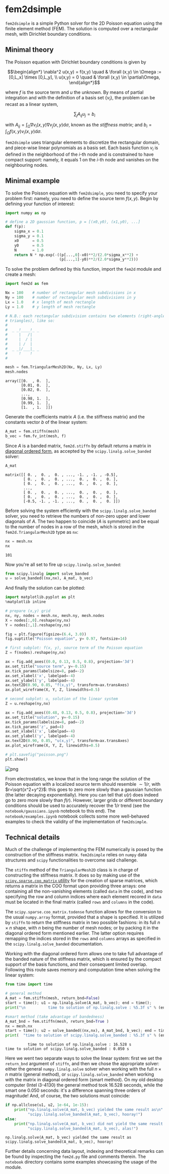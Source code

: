 fem2dsimple
=============

`fem2dsimple` is a simple Python solver for the 2D Poisson equation using the finite element method (FEM).  The solution is computed over a rectangular mesh, with Dirichlet boundary conditions.

Minimal theory
--------------
The Poisson equation with Dirichlet boundary conditions is given by

```math
\begin{align*}
\nabla^2 u(x,y) = f(x,y) \quad & \forall (x,y) \in \Omega := [0,L_x] \times [0,L_y], \\
u(x,y) = 0               \quad & \forall (x,y) \in \partial\Omega,
\end{align*}
```

where $f$ is the source term and $u$ the unknown.  By means of partial integration and with the definition of a basis set $\{v_i\}$, the problem can be recast as a linear system,

$$
\sum_j A_{ij} u_j = b_i
$$

with $A_{ij} = \int_\Omega \nabla v_i(x,y) \nabla v_j(x,y) \mathrm d\sigma$, known as the *stiffness matrix*; and $b_i = \int_\Omega f(x,y) v_i(x,y) \mathrm d\sigma$.

`fem2dsimple` uses triangular elements to discretize the rectangular domain, and piece-wise linear polynomials as a basis set.  Each basis function $v_i$ is defined in the neighborhood of the $i$-th node and is constrained to have compact support: namely, it equals 1 on the $i$-th node and vanishes on the neighbouring nodes.

Minimal example
---------------
To solve the Poisson equation with `fem2dsimple`, you need to specify your problem first: namely, you need to define the source term $f(x,y)$.  Begin by defining your function of interest:


```python
import numpy as np

# define a 2D gaussian function, p = [(x0,y0), (x1,y0), ...]
def f(p):
    sigma_x = 0.1
    sigma_y = 0.1
    x0      = 0.5
    y0      = 0.5
    N       = 1.0
    return N * np.exp(-((p[...,0]-x0)**2/(2.0*sigma_x**2) +
                        (p[...,1]-y0)**2/(2.0*sigma_y**2)))
```

To solve the problem defined by this function, import the `fem2d` module and create a mesh:


```python
import fem2d as fem

Nx = 100    # number of rectangular mesh subdivisions in x
Ny = 100    # number of rectangular mesh subdivisions in y
Lx = 1.0    # x length of mesh rectangle
Ly = 1.0    # y length of mesh rectangle

# N.B.: each rectangular subdivision contains two elements (right-angled
# triangles), like so:
#
#  _ _!____!_ _
#     |   /|
#     |  / |
#     | /  |
#  _ _|/___|_ _
#     !    !
#

mesh = fem.TriangularMesh2D(Nx, Ny, Lx, Ly)
mesh.nodes
```




    array([[0.  , 0.  ],
           [0.01, 0.  ],
           [0.02, 0.  ],
           ...,
           [0.98, 1.  ],
           [0.99, 1.  ],
           [1.  , 1.  ]])



Generate the coefficients matrix $A$ (i.e. the stiffness matrix) and the constants vector $b$ of the linear system:


```python
A_mat = fem.stiffn(mesh)
b_vec = fem.fv_int(mesh, f)
```

Since $A$ is a banded matrix, `fem2d.stiffn` by default returns a matrix in [diagonal ordered form](https://docs.scipy.org/doc/scipy/reference/generated/scipy.linalg.solve_banded.html), as accepted by the `scipy.linalg.solve_banded` solver:


```python
A_mat
```




    matrix([[ 0. ,  0. ,  0. , ..., -1. , -1. , -0.5],
            [ 0. ,  0. ,  0. , ...,  0. ,  0. ,  0. ],
            [ 0. ,  0. ,  0. , ...,  0. ,  0. ,  0. ],
            ...,
            [ 0. ,  0. ,  0. , ...,  0. ,  0. ,  0. ],
            [ 0. ,  0. ,  0. , ...,  0. ,  0. ,  0. ],
            [-0.5, -1. , -1. , ...,  0. ,  0. ,  0. ]])



Before solving the system efficiently with the `scipy.linalg.solve_banded` solver,  you need to retrieve the numbers of non-zero upper and lower diagonals of $A$.  The two happen to coincide ($A$ is symmetric) and be equal to the number of nodes in a row of the mesh, which is stored in the `fem2d.TriangularMesh2D` type as `nx`:


```python
nx = mesh.nx
nx
```




    101



Now you're all set to fire up `scipy.linalg.solve_banded`:


```python
from scipy.linalg import solve_banded
u = solve_banded((nx,nx), A_mat, b_vec)
```

And finally the solution can be plotted:


```python
import matplotlib.pyplot as plt
%matplotlib inline

# prepare (x,y) grid
nx, ny, nodes = mesh.nx, mesh.ny, mesh.nodes
X = nodes[:,0].reshape(ny,nx)
Y = nodes[:,1].reshape(ny,nx)

fig = plt.figure(figsize=(6.4, 3.0))
fig.suptitle("Poisson equation", y= 0.97, fontsize=14)

# first subplot: f(x, y), source term of the Poisson equation
Z = f(nodes).reshape(ny,nx)

ax = fig.add_axes((0.0, 0.13, 0.5, 0.8), projection='3d')
ax.set_title("source term", y=-0.15)
ax.tick_params(labelsize=8, pad=-2)
ax.set_xlabel('x', labelpad=-4)
ax.set_ylabel('y', labelpad=-4)
ax.text2D(0.90, 0.85, "f(x,y)", transform=ax.transAxes)
ax.plot_wireframe(X, Y, Z, linewidths=0.5)

# second subplot: u, solution of the linear system
Z = u.reshape(ny,nx)

ax = fig.add_axes((0.48, 0.13, 0.5, 0.8), projection='3d')
ax.set_title("solution", y=-0.15)
ax.tick_params(labelsize=8, pad=-2)
ax.tick_params('z', pad=4)
ax.set_xlabel('x', labelpad=-4)
ax.set_ylabel('y', labelpad=-4)
ax.text2D(0.90, 0.85, "u(x,y)", transform=ax.transAxes)
ax.plot_wireframe(X, Y, Z, linewidths=0.5)

# plt.savefig("poisson.png")
plt.show()
```


    
![png](output_13_0.png)
    


From electrostatics, we know that in the long range the solution of the Poisson equation with a localized source term should resemble $\sim 1/r$, with $r=\sqrt{x^2+y^2}$: this goes to zero more slowly than a gaussian function (the latter decaying exponentially).  Here you can tell that $u(r)$ does indeed go to zero more slowly than $f(r)$.  However, larger grids or different boundary conditions should be used to accurately recover the $1/r$ trend (see the `notebook/gaussians.ipynb` notebook to this end).  The `notebook/examples.ipynb` notebook collects some more well-behaved examples to check the validity of the implementation of `fem2dsimple`.

Technical details
-----------------

Much of the challenge of implementing the FEM numerically is posed by the construction of the stiffness matrix.  `fem2dsimple` relies on `numpy` data structures and `scipy` functionalities to overcome said challenge.

The `stiffn` method of the `TriangularMesh2D` class is in charge of constructing the stiffness matrix.  It does so by making use of the [`scipy.sparse.coo_matrix` utility]((https://docs.scipy.org/doc/scipy/reference/generated/scipy.sparse.coo_matrix.html)) for the creation of sparse matrices, which returns a matrix in the COO format upon providing three arrays: one containing all the non-vanishing elements (called `data` in the code), and two specifying the row and column indices where each element recored in `data` must be located in the final matrix (called `rows` and `columns` in the code).

The `scipy.sparse.coo_matrix.todense` function allows for the conversion to the usual `numpy.array` format, provided that a shape is specified.  It is utilized by `stiffn` to return the stiffness matrix in two possible fashions: in its full $n \times n$ shape, with $n$ being the number of mesh nodes; or by packing it in the diagonal ordered form mentioned earlier.  The latter option requires remapping the indices stored in the `rows` and `columns` arrays as specified in the `scipy.linalg.solve_banded` documentation.

Working with the diagonal ordered form allows one to take full advantage of the banded nature of the stiffness matrix, which is ensured by the compact support of the basis functions, and their consequent limited overlap.  Following this route saves memory and computation time when solving the linear system:


```python
from time import time

# general method
A_mat = fem.stiffn(mesh, return_bnd=False)
start = time(); u1 = np.linalg.solve(A_mat, b_vec); end = time();
print("\n          time to solution of np.linalg.solve : %5.3f s" % (end - start))

#smart method (take advantage of bandedness)
A_mat_bnd = fem.stiffn(mesh, return_bnd=True )
nx = mesh.nx
start = time(); u2 = solve_banded((nx,nx), A_mat_bnd, b_vec); end = time();
print(  "time to solution of scipy.linalg.solve_banded : %5.3f s" % (end - start))
```

    
              time to solution of np.linalg.solve : 16.528 s
    time to solution of scipy.linalg.solve_banded : 0.050 s


Here we went two separate ways to solve the linear system: first we set the `return_bnd` argument of `stiffn`, and then we chose the appropriate solver: either the general `numpy.linalg.solve` solver when working with the full $n \times n$ matrix (general method), or `scipy.linalg.solve_banded` when working with the matrix in diagonal ordered form (smart method).  On my old desktop computer (Intel i3-4130) the general method took 16.528 seconds, while the smart one 0.050 seconds: it's a difference spanning three orders of magnitude!  And, of course, the two solutions must coincide:


```python
if np.allclose(u1, u2, 1e-64, 1e-15):
    print("np.linalg.solve(A_mat, b_vec) yielded the same result as\n"
          "scipy.linalg.solve_banded(A_mat, b_vec), hooray!")
else:
    print("np.linalg.solve(A_mat, b_vec) did not yield the same result as\n"
          "scipy.linalg.solve_banded(A_mat, b_vec), alas!")
```

    np.linalg.solve(A_mat, b_vec) yielded the same result as
    scipy.linalg.solve_banded(A_mat, b_vec), hooray!


Further details concerning data layout, indexing and theoretical remarks can be found by inspecting the `fem2d.py` file and comments therein.  The `notebook` directory contains some examples showcasing the usage of the module.
